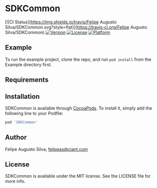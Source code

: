 # SDKCommon

[![CI Status](https://img.shields.io/travis/Felipe Augusto Silva/SDKCommon.svg?style=flat)](https://travis-ci.org/Felipe Augusto Silva/SDKCommon)
[![Version](https://img.shields.io/cocoapods/v/SDKCommon.svg?style=flat)](https://cocoapods.org/pods/SDKCommon)
[![License](https://img.shields.io/cocoapods/l/SDKCommon.svg?style=flat)](https://cocoapods.org/pods/SDKCommon)
[![Platform](https://img.shields.io/cocoapods/p/SDKCommon.svg?style=flat)](https://cocoapods.org/pods/SDKCommon)

## Example

To run the example project, clone the repo, and run `pod install` from the Example directory first.

## Requirements

## Installation

SDKCommon is available through [CocoaPods](https://cocoapods.org). To install
it, simply add the following line to your Podfile:

```ruby
pod 'SDKCommon'
```

## Author

Felipe Augusto Silva, felipeas@ciant.com

## License

SDKCommon is available under the MIT license. See the LICENSE file for more info.
